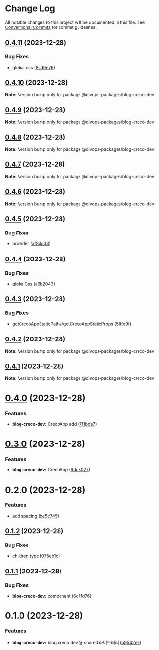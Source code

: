# Change Log

All notable changes to this project will be documented in this file.
See [Conventional Commits](https://conventionalcommits.org) for commit guidelines.

## [0.4.11](https://github.com/divopsor/divops-packages/compare/@divops-packages/blog-creco-dev@0.4.10...@divops-packages/blog-creco-dev@0.4.11) (2023-12-28)


### Bug Fixes

* global.css ([8cd9e76](https://github.com/divopsor/divops-packages/commit/8cd9e7626d56b56758edad7c2b64fdd13f79b054))





## [0.4.10](https://github.com/divopsor/divops-packages/compare/@divops-packages/blog-creco-dev@0.4.9...@divops-packages/blog-creco-dev@0.4.10) (2023-12-28)

**Note:** Version bump only for package @divops-packages/blog-creco-dev





## [0.4.9](https://github.com/divopsor/divops-packages/compare/@divops-packages/blog-creco-dev@0.4.8...@divops-packages/blog-creco-dev@0.4.9) (2023-12-28)

**Note:** Version bump only for package @divops-packages/blog-creco-dev





## [0.4.8](https://github.com/divopsor/divops-packages/compare/@divops-packages/blog-creco-dev@0.4.7...@divops-packages/blog-creco-dev@0.4.8) (2023-12-28)

**Note:** Version bump only for package @divops-packages/blog-creco-dev





## [0.4.7](https://github.com/divopsor/divops-packages/compare/@divops-packages/blog-creco-dev@0.4.6...@divops-packages/blog-creco-dev@0.4.7) (2023-12-28)

**Note:** Version bump only for package @divops-packages/blog-creco-dev





## [0.4.6](https://github.com/divopsor/divops-packages/compare/@divops-packages/blog-creco-dev@0.4.5...@divops-packages/blog-creco-dev@0.4.6) (2023-12-28)

**Note:** Version bump only for package @divops-packages/blog-creco-dev





## [0.4.5](https://github.com/divopsor/divops-packages/compare/@divops-packages/blog-creco-dev@0.4.4...@divops-packages/blog-creco-dev@0.4.5) (2023-12-28)


### Bug Fixes

* provider ([af8dd33](https://github.com/divopsor/divops-packages/commit/af8dd33de0e4643b190a360048c5e50ea3e2f4b2))





## [0.4.4](https://github.com/divopsor/divops-packages/compare/@divops-packages/blog-creco-dev@0.4.3...@divops-packages/blog-creco-dev@0.4.4) (2023-12-28)


### Bug Fixes

* globalCss ([a9b2043](https://github.com/divopsor/divops-packages/commit/a9b204340b43c811d48d20f8ffc3c7cdb6f7dcb8))





## [0.4.3](https://github.com/divopsor/divops-packages/compare/@divops-packages/blog-creco-dev@0.4.2...@divops-packages/blog-creco-dev@0.4.3) (2023-12-28)


### Bug Fixes

* getCrecoAppStaticPaths/getCrecoAppStaticProps ([51ffe9f](https://github.com/divopsor/divops-packages/commit/51ffe9f76eda63c9e00794bcbc9d5071bd59472a))





## [0.4.2](https://github.com/divopsor/divops-packages/compare/@divops-packages/blog-creco-dev@0.4.1...@divops-packages/blog-creco-dev@0.4.2) (2023-12-28)

**Note:** Version bump only for package @divops-packages/blog-creco-dev





## [0.4.1](https://github.com/divopsor/divops-packages/compare/@divops-packages/blog-creco-dev@0.4.0...@divops-packages/blog-creco-dev@0.4.1) (2023-12-28)

**Note:** Version bump only for package @divops-packages/blog-creco-dev





# [0.4.0](https://github.com/divopsor/divops-packages/compare/@divops-packages/blog-creco-dev@0.3.0...@divops-packages/blog-creco-dev@0.4.0) (2023-12-28)


### Features

* **blog-creco-dev:** CrecoApp add ([7f1bda7](https://github.com/divopsor/divops-packages/commit/7f1bda7b7c11a03e4e9c8f835e4767d5b00b4d83))





# [0.3.0](https://github.com/divopsor/divops-packages/compare/@divops-packages/blog-creco-dev@0.2.0...@divops-packages/blog-creco-dev@0.3.0) (2023-12-28)


### Features

* **blog-creco-dev:** CrecoApp ([9dc3027](https://github.com/divopsor/divops-packages/commit/9dc3027256a1d8d3676097217cce15375ff0222f))





# [0.2.0](https://github.com/divopsor/divops-packages/compare/@divops-packages/blog-creco-dev@0.1.2...@divops-packages/blog-creco-dev@0.2.0) (2023-12-28)


### Features

* add spacing ([be5c745](https://github.com/divopsor/divops-packages/commit/be5c745e77b52edbeea56c435505e624ec85a84a))





## [0.1.2](https://github.com/divopsor/divops-packages/compare/@divops-packages/blog-creco-dev@0.1.1...@divops-packages/blog-creco-dev@0.1.2) (2023-12-28)


### Bug Fixes

* children type ([075eb1c](https://github.com/divopsor/divops-packages/commit/075eb1cb5ef91bec7cd631f7496499a172aa06ef))





## [0.1.1](https://github.com/divopsor/divops-packages/compare/@divops-packages/blog-creco-dev@0.1.0...@divops-packages/blog-creco-dev@0.1.1) (2023-12-28)


### Bug Fixes

* **blog-creco-dev:** component ([6c7fd76](https://github.com/divopsor/divops-packages/commit/6c7fd7649d3d02dc2f06e7ab6561b863aa8cdf24))





# 0.1.0 (2023-12-28)


### Features

* **blog-creco-dev:** blog.creco.dev 용 shared 라이브러리 ([b9542e6](https://github.com/divopsor/divops-packages/commit/b9542e6828267e9d81bba2a2d7035d7d3d8e0bb5))

